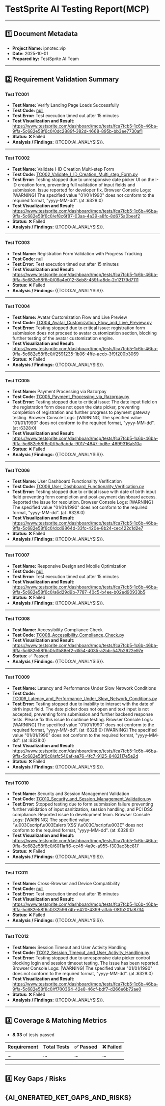 
# TestSprite AI Testing Report(MCP)

---

## 1️⃣ Document Metadata
- **Project Name:** ipnotec.vip
- **Date:** 2025-10-01
- **Prepared by:** TestSprite AI Team

---

## 2️⃣ Requirement Validation Summary

#### Test TC001
- **Test Name:** Verify Landing Page Loads Successfully
- **Test Code:** [null](./null)
- **Test Error:** Test execution timed out after 15 minutes
- **Test Visualization and Result:** https://www.testsprite.com/dashboard/mcp/tests/fca7fcb5-1c6b-46ba-9ffa-5c682e58f6c0/0dc2889f-382d-4668-895b-bb3ee7730af1
- **Status:** ❌ Failed
- **Analysis / Findings:** {{TODO:AI_ANALYSIS}}.
---

#### Test TC002
- **Test Name:** Validate I-ID Creation Multi-step Form
- **Test Code:** [TC002_Validate_I_ID_Creation_Multi_step_Form.py](./TC002_Validate_I_ID_Creation_Multi_step_Form.py)
- **Test Error:** Testing stopped due to unresponsive date picker UI on the I-ID creation form, preventing full validation of input fields and submission. Issue reported for developer fix.
Browser Console Logs:
[WARNING] The specified value "01/01/1990" does not conform to the required format, "yyyy-MM-dd". (at :6328:0)
- **Test Visualization and Result:** https://www.testsprite.com/dashboard/mcp/tests/fca7fcb5-1c6b-46ba-9ffa-5c682e58f6c0/ef8c6f87-03aa-4a39-a8fc-8d675a0beef2
- **Status:** ❌ Failed
- **Analysis / Findings:** {{TODO:AI_ANALYSIS}}.
---

#### Test TC003
- **Test Name:** Registration Form Validation with Progress Tracking
- **Test Code:** [null](./null)
- **Test Error:** Test execution timed out after 15 minutes
- **Test Visualization and Result:** https://www.testsprite.com/dashboard/mcp/tests/fca7fcb5-1c6b-46ba-9ffa-5c682e58f6c0/09a4e012-8eb8-459f-a8dc-2c12179d7111
- **Status:** ❌ Failed
- **Analysis / Findings:** {{TODO:AI_ANALYSIS}}.
---

#### Test TC004
- **Test Name:** Avatar Customization Flow and Live Preview
- **Test Code:** [TC004_Avatar_Customization_Flow_and_Live_Preview.py](./TC004_Avatar_Customization_Flow_and_Live_Preview.py)
- **Test Error:** Testing stopped due to critical issue: registration form submission does not proceed to avatar customization section, blocking further testing of the avatar customization engine.
- **Test Visualization and Result:** https://www.testsprite.com/dashboard/mcp/tests/fca7fcb5-1c6b-46ba-9ffa-5c682e58f6c0/f2591235-1b06-4ffe-accb-3f9f200b3069
- **Status:** ❌ Failed
- **Analysis / Findings:** {{TODO:AI_ANALYSIS}}.
---

#### Test TC005
- **Test Name:** Payment Processing via Razorpay
- **Test Code:** [TC005_Payment_Processing_via_Razorpay.py](./TC005_Payment_Processing_via_Razorpay.py)
- **Test Error:** Testing stopped due to critical issue: The date input field on the registration form does not open the date picker, preventing completion of registration and further progress to payment gateway testing.
Browser Console Logs:
[WARNING] The specified value "01/01/1990" does not conform to the required format, "yyyy-MM-dd". (at :6328:0)
- **Test Visualization and Result:** https://www.testsprite.com/dashboard/mcp/tests/fca7fcb5-1c6b-46ba-9ffa-5c682e58f6c0/f5a9abda-9017-4847-bd8e-4699316a510a
- **Status:** ❌ Failed
- **Analysis / Findings:** {{TODO:AI_ANALYSIS}}.
---

#### Test TC006
- **Test Name:** User Dashboard Functionality Verification
- **Test Code:** [TC006_User_Dashboard_Functionality_Verification.py](./TC006_User_Dashboard_Functionality_Verification.py)
- **Test Error:** Testing stopped due to critical issue with date of birth input field preventing form completion and post-payment dashboard access. Reported the issue for resolution.
Browser Console Logs:
[WARNING] The specified value "01/01/1990" does not conform to the required format, "yyyy-MM-dd". (at :6328:0)
- **Test Visualization and Result:** https://www.testsprite.com/dashboard/mcp/tests/fca7fcb5-1c6b-46ba-9ffa-5c682e58f6c0/dcd9864d-33fc-420e-8b24-cec422c1d2e7
- **Status:** ❌ Failed
- **Analysis / Findings:** {{TODO:AI_ANALYSIS}}.
---

#### Test TC007
- **Test Name:** Responsive Design and Mobile Optimization
- **Test Code:** [null](./null)
- **Test Error:** Test execution timed out after 15 minutes
- **Test Visualization and Result:** https://www.testsprite.com/dashboard/mcp/tests/fca7fcb5-1c6b-46ba-9ffa-5c682e58f6c0/a6d29d9b-7787-40c5-b4ee-b02ed90933b5
- **Status:** ❌ Failed
- **Analysis / Findings:** {{TODO:AI_ANALYSIS}}.
---

#### Test TC008
- **Test Name:** Accessibility Compliance Check
- **Test Code:** [TC008_Accessibility_Compliance_Check.py](./TC008_Accessibility_Compliance_Check.py)
- **Test Visualization and Result:** https://www.testsprite.com/dashboard/mcp/tests/fca7fcb5-1c6b-46ba-9ffa-5c682e58f6c0/d1b88ef2-d554-4035-a2bb-547b2922e97e
- **Status:** ✅ Passed
- **Analysis / Findings:** {{TODO:AI_ANALYSIS}}.
---

#### Test TC009
- **Test Name:** Latency and Performance Under Slow Network Conditions
- **Test Code:** [TC009_Latency_and_Performance_Under_Slow_Network_Conditions.py](./TC009_Latency_and_Performance_Under_Slow_Network_Conditions.py)
- **Test Error:** Testing stopped due to inability to interact with the date of birth input field. The date picker does not open and text input is not accepted, preventing form submission and further backend response tests. Please fix this issue to continue testing.
Browser Console Logs:
[WARNING] The specified value "01/01/1990" does not conform to the required format, "yyyy-MM-dd". (at :6328:0)
[WARNING] The specified value "01/01/1990" does not conform to the required format, "yyyy-MM-dd". (at :6328:0)
- **Test Visualization and Result:** https://www.testsprite.com/dashboard/mcp/tests/fca7fcb5-1c6b-46ba-9ffa-5c682e58f6c0/afc540af-aa76-4fc7-9125-8482117e5e2d
- **Status:** ❌ Failed
- **Analysis / Findings:** {{TODO:AI_ANALYSIS}}.
---

#### Test TC010
- **Test Name:** Security and Session Management Validation
- **Test Code:** [TC010_Security_and_Session_Management_Validation.py](./TC010_Security_and_Session_Management_Validation.py)
- **Test Error:** Stopped testing due to form submission failure preventing further validation of input sanitization, session handling, and PCI DSS compliance. Reported issue to development team.
Browser Console Logs:
[WARNING] The specified value "\u003Cscript\u003Ealert('XSS')\u003C/script\u003E" does not conform to the required format, "yyyy-MM-dd". (at :6328:0)
- **Test Visualization and Result:** https://www.testsprite.com/dashboard/mcp/tests/fca7fcb5-1c6b-46ba-9ffa-5c682e58f6c0/6011aff6-cc45-4a9c-a955-f303ac3bc817
- **Status:** ❌ Failed
- **Analysis / Findings:** {{TODO:AI_ANALYSIS}}.
---

#### Test TC011
- **Test Name:** Cross-Browser and Device Compatibility
- **Test Code:** [null](./null)
- **Test Error:** Test execution timed out after 15 minutes
- **Test Visualization and Result:** https://www.testsprite.com/dashboard/mcp/tests/fca7fcb5-1c6b-46ba-9ffa-5c682e58f6c0/3259674b-e420-4399-a3ab-081b201a8734
- **Status:** ❌ Failed
- **Analysis / Findings:** {{TODO:AI_ANALYSIS}}.
---

#### Test TC012
- **Test Name:** Session Timeout and User Activity Handling
- **Test Code:** [TC012_Session_Timeout_and_User_Activity_Handling.py](./TC012_Session_Timeout_and_User_Activity_Handling.py)
- **Test Error:** Testing stopped due to unresponsive date picker control blocking login and session timeout testing. The issue has been reported.
Browser Console Logs:
[WARNING] The specified value "01/01/1990" does not conform to the required format, "yyyy-MM-dd". (at :6328:0)
- **Test Visualization and Result:** https://www.testsprite.com/dashboard/mcp/tests/fca7fcb5-1c6b-46ba-9ffa-5c682e58f6c0/ff700364-42e8-46cf-bdf7-d266e6b72ae0
- **Status:** ❌ Failed
- **Analysis / Findings:** {{TODO:AI_ANALYSIS}}.
---


## 3️⃣ Coverage & Matching Metrics

- **8.33** of tests passed

| Requirement        | Total Tests | ✅ Passed | ❌ Failed  |
|--------------------|-------------|-----------|------------|
| ...                | ...         | ...       | ...        |
---


## 4️⃣ Key Gaps / Risks
{AI_GNERATED_KET_GAPS_AND_RISKS}
---